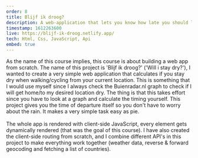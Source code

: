 ```yaml
---
order: 8
title: Blijf ik droog?
description: A web-application that lets you know how late you should leave to avoid the rain. The usage is really simple but powerful. You just have to type in your location (or use GPS) and the amount of minutes that your journey will take. 
timestamp: 1612263600
live: https://blijf-ik-droog.netlify.app/
tech: Html, Css, JavaScript, Api
embed: true
---
```


As the name of this course implies, this course is about building a web app from scratch. The name of this project is 'Blijf ik droog?' ('Will i stay dry?'), I wanted to create a very simple web application that calculates if you stay dry when walking/cycling from your current location. This is something that I would use myself since I always check the Buienradar.nl graph to check if I will get home/to my desired location dry. The thing is that this takes effort since you have to look at a graph and calculate the timing yourself. This project gives you the time of departure itself so you don't have to worry about the rain. It makes a very simple task easy as pie.  
&nbsp;  
The whole app is rendered with client-side JavaScript, every element gets dynamically rendered (that was the goal of this course). I have also created the client-side routing from scratch, and I combine different API's in this project to make everything work together (weather data, reverse & forward geocoding and fetching a list of countries).
